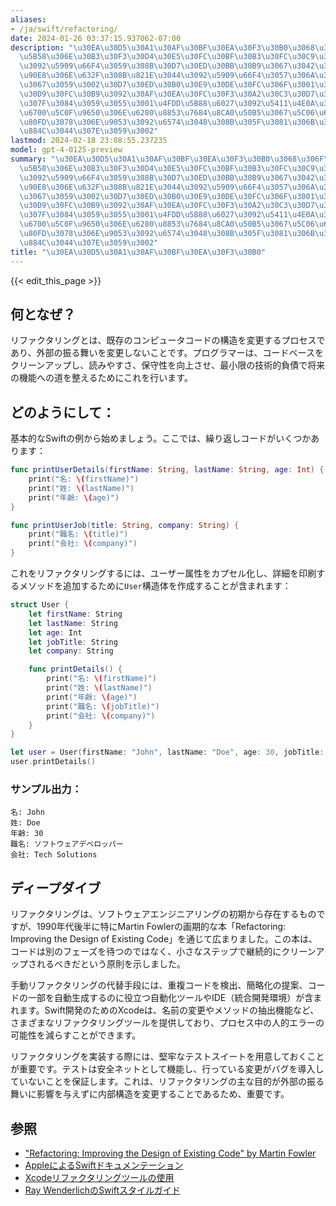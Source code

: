 ```yaml
---
aliases:
- /ja/swift/refactoring/
date: 2024-01-26 03:37:15.937062-07:00
description: "\u30EA\u30D5\u30A1\u30AF\u30BF\u30EA\u30F3\u30B0\u3068\u306F\u3001\u65E2\
  \u5B58\u306E\u30B3\u30F3\u30D4\u30E5\u30FC\u30BF\u30B3\u30FC\u30C9\u306E\u69CB\u9020\
  \u3092\u5909\u66F4\u3059\u308B\u30D7\u30ED\u30BB\u30B9\u3067\u3042\u308A\u3001\u5916\
  \u90E8\u306E\u632F\u308B\u821E\u3044\u3092\u5909\u66F4\u3057\u306A\u3044\u3053\u3068\
  \u3067\u3059\u3002\u30D7\u30ED\u30B0\u30E9\u30DE\u30FC\u306F\u3001\u30B3\u30FC\u30C9\
  \u30D9\u30FC\u30B9\u3092\u30AF\u30EA\u30FC\u30F3\u30A2\u30C3\u30D7\u3057\u3001\u8AAD\
  \u307F\u3084\u3059\u3055\u3001\u4FDD\u5B88\u6027\u3092\u5411\u4E0A\u3055\u305B\u3001\
  \u6700\u5C0F\u9650\u306E\u6280\u8853\u7684\u8CA0\u50B5\u3067\u5C06\u6765\u306E\u6A5F\
  \u80FD\u3078\u306E\u9053\u3092\u6574\u3048\u308B\u305F\u3081\u306B\u3053\u308C\u3092\
  \u884C\u3044\u307E\u3059\u3002"
lastmod: 2024-02-18 23:08:55.237235
model: gpt-4-0125-preview
summary: "\u30EA\u30D5\u30A1\u30AF\u30BF\u30EA\u30F3\u30B0\u3068\u306F\u3001\u65E2\
  \u5B58\u306E\u30B3\u30F3\u30D4\u30E5\u30FC\u30BF\u30B3\u30FC\u30C9\u306E\u69CB\u9020\
  \u3092\u5909\u66F4\u3059\u308B\u30D7\u30ED\u30BB\u30B9\u3067\u3042\u308A\u3001\u5916\
  \u90E8\u306E\u632F\u308B\u821E\u3044\u3092\u5909\u66F4\u3057\u306A\u3044\u3053\u3068\
  \u3067\u3059\u3002\u30D7\u30ED\u30B0\u30E9\u30DE\u30FC\u306F\u3001\u30B3\u30FC\u30C9\
  \u30D9\u30FC\u30B9\u3092\u30AF\u30EA\u30FC\u30F3\u30A2\u30C3\u30D7\u3057\u3001\u8AAD\
  \u307F\u3084\u3059\u3055\u3001\u4FDD\u5B88\u6027\u3092\u5411\u4E0A\u3055\u305B\u3001\
  \u6700\u5C0F\u9650\u306E\u6280\u8853\u7684\u8CA0\u50B5\u3067\u5C06\u6765\u306E\u6A5F\
  \u80FD\u3078\u306E\u9053\u3092\u6574\u3048\u308B\u305F\u3081\u306B\u3053\u308C\u3092\
  \u884C\u3044\u307E\u3059\u3002"
title: "\u30EA\u30D5\u30A1\u30AF\u30BF\u30EA\u30F3\u30B0"
---
```


{{< edit_this_page >}}

## 何となぜ？
リファクタリングとは、既存のコンピュータコードの構造を変更するプロセスであり、外部の振る舞いを変更しないことです。プログラマーは、コードベースをクリーンアップし、読みやすさ、保守性を向上させ、最小限の技術的負債で将来の機能への道を整えるためにこれを行います。

## どのようにして：
基本的なSwiftの例から始めましょう。ここでは、繰り返しコードがいくつかあります：

```Swift
func printUserDetails(firstName: String, lastName: String, age: Int) {
    print("名: \(firstName)")
    print("姓: \(lastName)")
    print("年齢: \(age)")
}

func printUserJob(title: String, company: String) {
    print("職名: \(title)")
    print("会社: \(company)")
}
```

これをリファクタリングするには、ユーザー属性をカプセル化し、詳細を印刷するメソッドを追加するために`User`構造体を作成することが含まれます：

```Swift
struct User {
    let firstName: String
    let lastName: String
    let age: Int
    let jobTitle: String
    let company: String

    func printDetails() {
        print("名: \(firstName)")
        print("姓: \(lastName)")
        print("年齢: \(age)")
        print("職名: \(jobTitle)")
        print("会社: \(company)")
    }
}

let user = User(firstName: "John", lastName: "Doe", age: 30, jobTitle: "ソフトウェアデベロッパー", company: "Tech Solutions")
user.printDetails()
```

### サンプル出力：
```
名: John
姓: Doe
年齢: 30
職名: ソフトウェアデベロッパー
会社: Tech Solutions
```

## ディープダイブ
リファクタリングは、ソフトウェアエンジニアリングの初期から存在するものですが、1990年代後半に特にMartin Fowlerの画期的な本「Refactoring: Improving the Design of Existing Code」を通じて広まりました。この本は、コードは別のフェーズを待つのではなく、小さなステップで継続的にクリーンアップされるべきだという原則を示しました。

手動リファクタリングの代替手段には、重複コードを検出、簡略化の提案、コードの一部を自動生成するのに役立つ自動化ツールやIDE（統合開発環境）が含まれます。Swift開発のためのXcodeは、名前の変更やメソッドの抽出機能など、さまざまなリファクタリングツールを提供しており、プロセス中の人的エラーの可能性を減らすことができます。

リファクタリングを実装する際には、堅牢なテストスイートを用意しておくことが重要です。テストは安全ネットとして機能し、行っている変更がバグを導入していないことを保証します。これは、リファクタリングの主な目的が外部の振る舞いに影響を与えずに内部構造を変更することであるため、重要です。

## 参照
- ["Refactoring: Improving the Design of Existing Code" by Martin Fowler](http://martinfowler.com/books/refactoring.html)
- [AppleによるSwiftドキュメンテーション](https://swift.org/documentation/)
- [Xcodeリファクタリングツールの使用](https://help.apple.com/xcode/mac/current/#/dev91fe7130a)
- [Ray WenderlichのSwiftスタイルガイド](https://github.com/raywenderlich/swift-style-guide)

